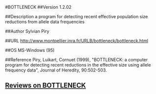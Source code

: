 #BOTTLENECK
##Version
1.2.02

##Description
a program for detecting recent effective population size reductions from allele data frequencies

##Author
Sylvian Piry

##URL
http://www.montpellier.inra.fr/URLB/bottleneck/bottleneck.html

##OS
MS-Windows (95)

##Reference
Piry, Luikart, Cornuet (1999), "BOTTLENECK: a computer program for detecting recent reductions in the effective size using allele frequency data", Journal of Heredity, 90:502-503.


## [Reviews on BOTTLENECK](https://github.com/gaow/genetic-analysis-software/issues/50)